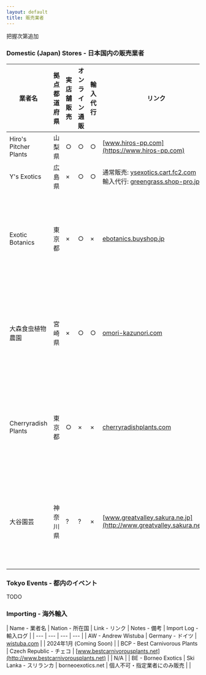 ```yaml
---
layout: default
title: 販売業者
---
```

把握次第追加

### Domestic (Japan) Stores - 日本国内の販売業者

| 業者名 | 拠点 都道府県 | 実店舗販売 | オンライン通販 | 輸入代行 | リンク | その他 |
| ----- | ------ | ----- | ----- | ----- | ----- | ----- |
| Hiro's Pitcher Plants | 山梨県 | ○ | ○ | ○ | [www.hiros-pp.com](https://www.hiros-pp.com) | |
| Y's Exotics | 広島県 | × | ○ | ○ | 通常販売: [ysexotics.cart.fc2.com](https://ysexotics.cart.fc2.com) <br> 輸入代行: [greengrass.shop-pro.jp](http://greengrass.shop-pro.jp) | |
| Exotic Botanics | 東京都 | × | ○ | × | [ebotanics.buyshop.jp](https://ebotanics.buyshop.jp) | ヤフオクにも販売あり |
| 大森食虫植物農園 | 宮崎県 | × | ○ | ○ | [omori-kazunori.com](https://omori-kazunori.com) | ヤフオクにも販売あり |
| Cherryradish Plants | 東京都 | ○ | × | × | [cherryradishplants.com](https://cherryradishplants.com) | 店舗訪問前に予約必要 |
| 大谷園芸 | 神奈川県 | ? | ? | × | [www.greatvalley.sakura.ne.jp](http://www.greatvalley.sakura.ne.jp) | よく即売会で見かける |

### Tokyo Events - 都内のイベント
TODO

### Importing - 海外輸入

| Name - 業者名 | Nation - 所在国 | Link - リンク | Notes - 備考 | Import Log - 輸入ログ |
| --- | --- | --- | --- |
| AW - Andrew Wistuba | Germany - ドイツ | [wistuba.com](https://wistuba.com) | | 2024年1月 (Coming Soon) |
| BCP - Best Carnivorous Plants | Czech Republic - チェコ | [www.bestcarnivorousplants.net](http://www.bestcarnivorousplants.net) | | N/A |
| BE - Borneo Exotics | Ski Lanka - スリランカ | borneoexotics.net[](https://borneoexotics.net) | 個人不可・指定業者にのみ販売 | |